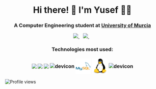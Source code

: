 <h1 align='center'>
 Hi there! 👋  I'm Yusef 👨‍💻
</h1>

<h3 align='center'>
  A Computer Engineering student at <a href="https://www.um.es/en/web/informatica/">University of Murcia</a>
</h3>
 

<p align='center'>
  
  <a href="https://www.linkedin.com/in/yusef-benarroum-marin/">
    <img src="https://img.shields.io/badge/linkedin-%230077B5.svg?&style=for-the-badge&logo=linkedin&logoColor=white" />
  </a>&nbsp;&nbsp;
  <a href="mailto:yusefbm24m@gmail.com">
    <img src="https://img.shields.io/badge/Gmail-D14836?style=for-the-badge&logo=gmail&logoColor=white" />        
  </a>&nbsp;&nbsp;  
</p>

<h3 align='center'>
 Technologies most used: <br/><br/>
  <img  align="center" src="https://img.shields.io/badge/Eclipse-2C2255?style=for-the-badge&logo=eclipse&logoColor=white" />
  <img  align="center" src="https://img.shields.io/badge/Scala-DC322F?style=for-the-badge&logo=scala&logoColor=white" />
  <img  align="center" src="https://img.shields.io/badge/C%2B%2B-00599C?style=for-the-badge&logo=c%2B%2B&logoColor=white" />
  <img align="center" img src="https://brandslogos.com/wp-content/uploads/images/large/java-logo-1.png" alt="devicon" height="60" width="60" />
  <img align="center" src="https://raw.githubusercontent.com/devicons/devicon/master/icons/mysql/mysql-original-wordmark.svg" alt="devicon" height="50" width="50" />
  <img align="center" src="https://raw.githubusercontent.com/devicons/devicon/master/icons/linux/linux-original.svg" alt="devicon" height="50" width="50" />
 <img align="center" src="https://upload.wikimedia.org/wikipedia/commons/thumb/1/18/C_Programming_Language.svg/760px-C_Programming_Language.svg.png" alt="devicon" height="50" width="50" />
</h3>

![Profile views](https://gpvc.arturio.dev/YusefBM) 
